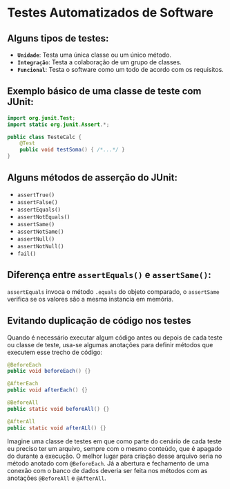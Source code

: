 # Testes Automatizados de Software

## Alguns tipos de testes:

- **`Unidade`**: Testa uma única classe ou um único método.
- **`Integração`**: Testa a colaboração de um grupo de classes.
- **`Funcional`**: Testa o software como um todo de acordo com os requisitos.

## Exemplo básico de uma classe de teste com JUnit:
```java
import org.junit.Test;
import static org.junit.Assert.*;

public class TesteCalc {
    @Test
    public void testSoma() { /*...*/ }
}
```

## Alguns métodos de asserção do JUnit:

- `assertTrue()`
- `assertFalse()`
- `assertEquals()`
- `assertNotEquals()`
- `assertSame()`
- `assertNotSame()`
- `assertNull()`
- `assertNotNull()`
- `fail()`

## Diferença entre **`assertEquals()`** e **`assertSame()`**:
`assertEquals` invoca o método `.equals` do objeto comparado, o `assertSame` verifica se os valores são a mesma instancia em memória.

## Evitando duplicação de código nos testes

Quando é necessário executar algum código antes ou depois de cada teste ou classe de teste, usa-se algumas anotações para definir métodos que executem esse trecho de código:

```java
@BeforeEach
public void beforeEach() {}

@AfterEach
public void afterEach() {}

@BeforeAll
public static void beforeAll() {}

@AfterAll
public static void afterALl() {}

```
Imagine uma classe de testes em que como parte do cenário de cada teste eu preciso ter um arquivo, sempre com o mesmo conteúdo, que é apagado do durante a execução. O melhor lugar para criação desse arquivo seria no método anotado com `@BeforeEach`. Já a abertura e fechamento de uma conexão com o banco de dados deveria ser feita nos métodos com as anotações `@BeforeAll` e `@AfterAll`.